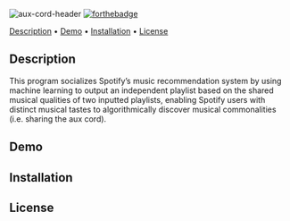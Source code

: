 ![aux-cord-header](https://github.com/ftrichardson/aux-cord/assets/141296571/2322c1ab-64b4-4b36-9d8c-f4d2bce493ad)
[![forthebadge](http://forthebadge.com/images/badges/made-with-python.svg)](http://forthebadge.com)

<p>
  <a href="#description">Description</a> •
  <a href="#demo">Demo</a> •
  <a href="#installation">Installation</a> •
  <a href="#license">License</a>
</p>

## Description
This program socializes Spotify’s music recommendation system by using machine learning to output an independent playlist based on the shared musical qualities of two inputted playlists, enabling Spotify users with distinct musical tastes to algorithmically discover musical commonalities (i.e. sharing the aux cord).

## Demo

## Installation

## License

